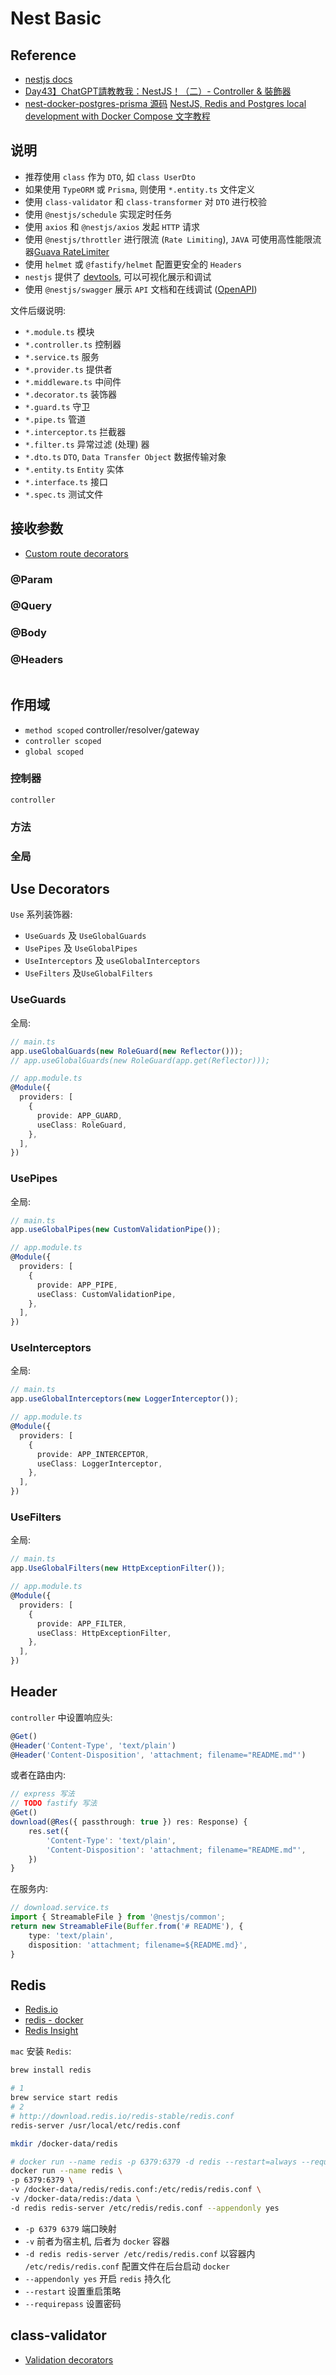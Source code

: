 # Nest Basic

## Reference

- [nestjs docs](https://docs.nestjs.com)
- [Day43】ChatGPT請教教我：NestJS！（二）- Controller & 裝飾器](https://ithelp.ithome.com.tw/m/articles/10340431)
- [nest-docker-postgres-prisma 源码](https://github.com/tomwray13/nest-docker-postgres-prisma) [NestJS, Redis and Postgres local development with Docker Compose 文字教程](https://www.tomray.dev/nestjs-docker-compose-postgres)

## 说明

- 推荐使用 `class` 作为 `DTO`, 如 `class UserDto`
- 如果使用 `TypeORM` 或 `Prisma`, 则使用 `*.entity.ts` 文件定义
- 使用 `class-validator` 和 `class-transformer` 对 `DTO` 进行校验
- 使用 `@nestjs/schedule` 实现定时任务
- 使用 `axios` 和 `@nestjs/axios` 发起 `HTTP` 请求
- 使用 `@nestjs/throttler` 进行限流 (`Rate Limiting`), `JAVA` 可使用高性能限流器[Guava RateLimiter](https://github.com/google/guava/blob/master/guava/src/com/google/common/util/concurrent/RateLimiter.java)
- 使用 `helmet` 或 `@fastify/helmet` 配置更安全的 `Headers`
- `nestjs` 提供了 [devtools](https://devtools.nestjs.com/), 可以可视化展示和调试
- 使用 `@nestjs/swagger` 展示 `API` 文档和在线调试 ([OpenAPI](https://www.openapis.org/))

文件后缀说明:

- `*.module.ts` 模块
- `*.controller.ts` 控制器
- `*.service.ts` 服务
- `*.provider.ts` 提供者
- `*.middleware.ts` 中间件
- `*.decorator.ts` 装饰器
- `*.guard.ts` 守卫
- `*.pipe.ts` 管道
- `*.interceptor.ts` 拦截器
- `*.filter.ts` 异常过滤 (处理) 器
- `*.dto.ts` `DTO`, `Data Transfer Object` 数据传输对象
- `*.entity.ts` `Entity` 实体
- `*.interface.ts` 接口
- `*.spec.ts` 测试文件

## 接收参数

- [Custom route decorators](https://docs.nestjs.com/custom-decorators)

### @Param

### @Query

### @Body

### @Headers

```ts

```

## 作用域

- `method scoped` controller/resolver/gateway
- `controller scoped`
- `global scoped`

### 控制器

`controller`

### 方法

### 全局

## Use Decorators

`Use` 系列装饰器:

- `UseGuards` 及 `UseGlobalGuards`
- `UsePipes` 及 `UseGlobalPipes`
- `UseInterceptors` 及 `useGlobalInterceptors`
- `UseFilters` 及`UseGlobalFilters`

### UseGuards

全局:

```ts
// main.ts
app.useGlobalGuards(new RoleGuard(new Reflector()));
// app.useGlobalGuards(new RoleGuard(app.get(Reflector)));
```

```ts
// app.module.ts
@Module({
  providers: [
    {
      provide: APP_GUARD,
      useClass: RoleGuard,
    },
  ],
})
```

### UsePipes

全局:

```ts
// main.ts
app.useGlobalPipes(new CustomValidationPipe());
```

```ts
// app.module.ts
@Module({
  providers: [
    {
      provide: APP_PIPE,
      useClass: CustomValidationPipe,
    },
  ],
})
```

### UseInterceptors

全局:

```ts
// main.ts
app.useGlobalInterceptors(new LoggerInterceptor());
```

```ts
// app.module.ts
@Module({
  providers: [
    {
      provide: APP_INTERCEPTOR,
      useClass: LoggerInterceptor,
    },
  ],
})
```

### UseFilters

全局:

```ts
// main.ts
app.UseGlobalFilters(new HttpExceptionFilter());
```

```ts
// app.module.ts
@Module({
  providers: [
    {
      provide: APP_FILTER,
      useClass: HttpExceptionFilter,
    },
  ],
})
```

## Header

`controller` 中设置响应头:

```ts
@Get()
@Header('Content-Type', 'text/plain')
@Header('Content-Disposition', 'attachment; filename="README.md"')
```

或者在路由内:

```ts
// express 写法
// TODO fastify 写法
@Get()
download(@Res({ passthrough: true }) res: Response) {
	res.set({
		'Content-Type': 'text/plain',
		'Content-Disposition': 'attachment; filename="README.md"',
	})
}
```

在服务内:

```ts
// download.service.ts
import { StreamableFile } from '@nestjs/common';
return new StreamableFile(Buffer.from('# README'), {
	type: 'text/plain',
	disposition: 'attachment; filename=${README.md}',
}
```

## Redis

- [Redis.io](https://redis.io/)
- [redis - docker](https://hub.docker.com/_/redis)
- [Redis Insight](https://redis.io/insight/)

`mac` 安装 `Redis`:

```bash
brew install redis
```

```bash
# 1
brew service start redis
# 2
# http://download.redis.io/redis-stable/redis.conf
redis-server /usr/local/etc/redis.conf
```

```bash
mkdir /docker-data/redis

# docker run --name redis -p 6379:6379 -d redis --restart=always --requirepass "password"
docker run --name redis \
-p 6379:6379 \
-v /docker-data/redis/redis.conf:/etc/redis/redis.conf \
-v /docker-data/redis:/data \
-d redis redis-server /etc/redis/redis.conf --appendonly yes
```

- `-p 6379 6379` 端口映射
- `-v` 前者为宿主机, 后者为 `docker` 容器
- `-d redis redis-server /etc/redis/redis.conf` 以容器内 `/etc/redis/redis.conf` 配置文件在后台启动 `docker`
- `--appendonly yes` 开启 `redis` 持久化
- `--restart` 设置重启策略
- `--requirepass` 设置密码

## class-validator

- [Validation decorators](https://github.com/typestack/class-validator?tab=readme-ov-file#validation-decorators)
